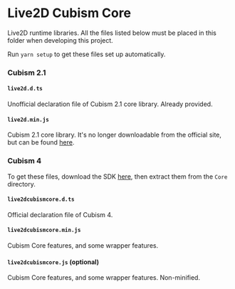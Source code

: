 # Live2D Cubism Core

Live2D runtime libraries. All the files listed below must be placed in this folder when developing this project.

Run `yarn setup` to get these files set up automatically.

### Cubism 2.1

#### `live2d.d.ts`

Unofficial declaration file of Cubism 2.1 core library. Already provided.

#### `live2d.min.js`

Cubism 2.1 core library. It's no longer downloadable from the official site, but can be
found [here](https://github.com/dylanNew/live2d/tree/master/webgl/Live2D/lib).

### Cubism 4

To get these files, download the SDK [here](https://www.live2d.com/download/cubism-sdk/download-web/), then extract them from the `Core` directory.

#### `live2dcubismcore.d.ts`

Official declaration file of Cubism 4.

#### `live2dcubismcore.min.js`

Cubism Core features, and some wrapper features.

#### `live2dcubismcore.js` (optional)

Cubism Core features, and some wrapper features. Non-minified.
